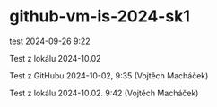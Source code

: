 # github-vm-is-2024-sk1


test 2024-09-26 9:22


Test z lokálu 2024-10.02

Test z GitHubu 2024-10-02, 9:35 (Vojtěch Macháček)

Test z lokálu 2024-10.02. 9:42 (Vojtěch Macháček)